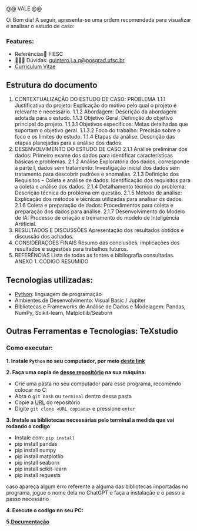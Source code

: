 @@ VALE @@

Oi Bom dia!
A seguir, apresenta-se uma ordem recomendada para visualizar e analisar o estudo de caso:
### Features:
* Referências🔎 FIESC
* 🙋🏽‍♀️ Dúvidas: quintero.j.a.q@posgrad.ufsc.br
* [Curriculum Vitae](http://lattes.cnpq.br/5093867616355789)

## Estrutura do documento
1. CONTEXTUALIZAÇÃO DO ESTUDO DE CASO: PROBLEMA
1.1.1 Justificativa do projeto:
Explicação do motivo pelo qual o projeto é relevante e necessário.
1.1.2 Abordagem:
Descrição da abordagem adotada para o estudo.
1.1.3 Objetivo Geral:
Definição do objetivo principal do projeto.
1.1.3.1 Objetivos específicos:
Metas detalhadas que suportam o objetivo geral.
1.1.3.2 Foco do trabalho:
Precisão sobre o foco e os limites do estudo.
1.1.4 Etapas da análise:
Descrição das etapas planejadas para a análise dos dados.
2. DESENVOLVIMENTO DO ESTUDO DE CASO
2.1.1 Análise preliminar dos dados:
Primeiro exame dos dados para identificar características básicas e problemas.
2.1.2 Análise Exploratória dos dados, corresponde à parte I, dados sem tratamento:
Investigação inicial dos dados sem tratamento para descobrir padrões e anomalias.
2.1.3 Definição dos Requisitos – Coleta e análise de dados:
Identificação dos requisitos para a coleta e análise dos dados.
2.1.4 Detalhamento técnico do problema:
Descrição técnica do problema em questão.
2.1.5 Método de análise:
Explicação dos métodos e técnicas utilizadas para analisar os dados.
2.1.6 Coleta e preparação de dados:
Procedimentos para coleta e preparação dos dados para análise.
2.1.7 Desenvolvimento do Modelo de IA:
Processo de criação e treinamento do modelo de Inteligência Artificial.
3. RESULTADOS E DISCUSSÕES
Apresentação dos resultados obtidos e discussão dos achados.
4. CONSIDERAÇÕES FINAIS
Resumo das conclusões, implicações dos resultados e sugestões para trabalhos futuros.
5. REFERÊNCIAS
Lista de todas as fontes e bibliografia consultadas.
ANEXO 1. CÓDIGO RESUMIDO


## Tecnologias utilizadas:

* [Python](https://www.python.org/): linguagem de programação
* Ambientes de Desenvolvimento: Visual Basic / Jupiter
* Bibliotecas e Frameworks de Análise de Dados e Modelagem: Pandas, NumPy, Scikit-learn, Matplotlib/Seaborn
## Outras Ferramentas e Tecnologias: TeXstudio

### Como executar:

**1. Instale `Python` no seu computador, por meio [deste link](https://www.python.org/)**

**2. Faça uma copia de [desse repositório](https://github.com/QuinteroJAQ/Estudo-de-caso-IA.git) na sua máquina:**

* Crie uma pasta no seu computador para esse programa, recomendo colocar no C:
* Abra o `git bash` ou `terminal` dentro dessa pasta
* Copie a [URL](https://github.com/QuinteroJAQ/Estudo-de-caso-IA.git) do repositório
* Digite `git clone <URL copiada>` e pressione `enter`

**3. Instale as bibliotecas necessárias pelo terminal a medida que vai rodando o codigo**

* Instale com: `pip install`
* pip install pandas
* pip install numpy
* pip install matplotlib
* pip install seaborn
* pip install scikit-learn
* pip install requests

caso apareça algum erro referente a alguma das bibliotecas importadas no programa, jogue o nome dela no ChatGPT e faça a instalação e o passo a passo necessário

**4. Execute o codigo nn seu PC:**

**5.[Documentação](https://github.com/QuinteroJAQ/Estudo-de-caso-IA/blob/main/Estudo%20de%20Caso.pdf)**


